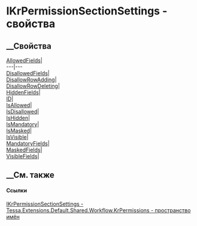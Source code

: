 # IKrPermissionSectionSettings - свойства
##  __Свойства
[AllowedFields](P_Tessa_Extensions_Default_Shared_Workflow_KrPermissions_IKrPermissionSectionSettings_AllowedFields.htm)|  
---|---  
[DisallowedFields](P_Tessa_Extensions_Default_Shared_Workflow_KrPermissions_IKrPermissionSectionSettings_DisallowedFields.htm)|  
[DisallowRowAdding](P_Tessa_Extensions_Default_Shared_Workflow_KrPermissions_IKrPermissionSectionSettings_DisallowRowAdding.htm)|  
[DisallowRowDeleting](P_Tessa_Extensions_Default_Shared_Workflow_KrPermissions_IKrPermissionSectionSettings_DisallowRowDeleting.htm)|  
[HiddenFields](P_Tessa_Extensions_Default_Shared_Workflow_KrPermissions_IKrPermissionSectionSettings_HiddenFields.htm)|  
[ID](P_Tessa_Extensions_Default_Shared_Workflow_KrPermissions_IKrPermissionSectionSettings_ID.htm)|  
[IsAllowed](P_Tessa_Extensions_Default_Shared_Workflow_KrPermissions_IKrPermissionSectionSettings_IsAllowed.htm)|  
[IsDisallowed](P_Tessa_Extensions_Default_Shared_Workflow_KrPermissions_IKrPermissionSectionSettings_IsDisallowed.htm)|  
[IsHidden](P_Tessa_Extensions_Default_Shared_Workflow_KrPermissions_IKrPermissionSectionSettings_IsHidden.htm)|  
[IsMandatory](P_Tessa_Extensions_Default_Shared_Workflow_KrPermissions_IKrPermissionSectionSettings_IsMandatory.htm)|  
[IsMasked](P_Tessa_Extensions_Default_Shared_Workflow_KrPermissions_IKrPermissionSectionSettings_IsMasked.htm)|  
[IsVisible](P_Tessa_Extensions_Default_Shared_Workflow_KrPermissions_IKrPermissionSectionSettings_IsVisible.htm)|  
[MandatoryFields](P_Tessa_Extensions_Default_Shared_Workflow_KrPermissions_IKrPermissionSectionSettings_MandatoryFields.htm)|  
[MaskedFields](P_Tessa_Extensions_Default_Shared_Workflow_KrPermissions_IKrPermissionSectionSettings_MaskedFields.htm)|  
[VisibleFields](P_Tessa_Extensions_Default_Shared_Workflow_KrPermissions_IKrPermissionSectionSettings_VisibleFields.htm)|  
## __См. также
#### Ссылки
[IKrPermissionSectionSettings -
](T_Tessa_Extensions_Default_Shared_Workflow_KrPermissions_IKrPermissionSectionSettings.htm)
[Tessa.Extensions.Default.Shared.Workflow.KrPermissions - пространство
имён](N_Tessa_Extensions_Default_Shared_Workflow_KrPermissions.htm)
